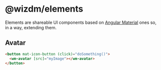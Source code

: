@wizdm/elements
===============

Elements are shareable UI components based on [Angular Material](https://material.angular.io) ones so, in a way, extending them.

## Avatar

``` html
<button mat-icon-button (click)="doSomething()">
  <wm-avatar [src]="myImage"></wm-avatar>
</button>
```
